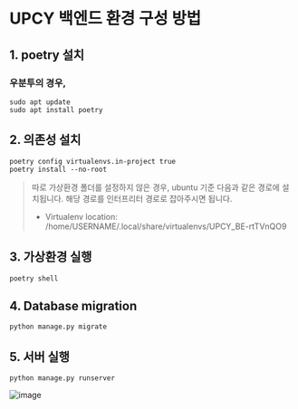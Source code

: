 # UPCY 백엔드 환경 구성 방법
   
## 1. poetry 설치

### 우분투의 경우,
```shell
sudo apt update
sudo apt install poetry
```

## 2. 의존성 설치
```shell
poetry config virtualenvs.in-project true
poetry install --no-root
```

> 따로 가상환경 폴더를 설정하지 않은 경우, ubuntu 기준 다음과 같은 경로에 설치됩니다. 해당 경로를 인터프리터 경로로 잡아주시면 됩니다.
> - Virtualenv location: /home/USERNAME/.local/share/virtualenvs/UPCY_BE-rtTVnQO9

## 3. 가상환경 실행
```shell
poetry shell
```

## 4. Database migration
```shell
python manage.py migrate
```

## 5. 서버 실행
```shell
python manage.py runserver
```

![image](https://github.com/user-attachments/assets/ad611fe7-06ef-4acf-9cea-547c04a3b413)
